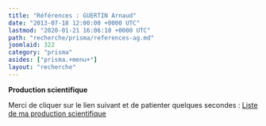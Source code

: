 ```yaml
---
title: "Références : GUERTIN Arnaud"
date: "2013-07-18 12:00:00 +0000 UTC"
lastmod: "2020-01-21 16:06:10 +0000 UTC"
path: "recherche/prisma/references-ag.md"
joomlaid: 322
category: "prisma"
asides: ["prisma.+menu+"]
layout: "recherche"
---
```

**Production scientifique**

Merci de cliquer sur le lien suivant et de patienter quelques secondes : [Liste de ma production scientifique](http://bit.ly/2TyBc5O#sommaire)
